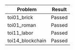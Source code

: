 | Problem | Result |
| --- | --- |
| toi01_brick | Passed |
| toi01_roman | Passed |
| toi11_labor | Passed |
| toi14_blockchain | Passed |
